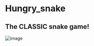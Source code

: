 # Hungry_snake

The CLASSIC snake game!
---
![image](https://user-images.githubusercontent.com/59318822/168458267-34811320-df8d-4345-8ed7-d14b318f56a4.png)
